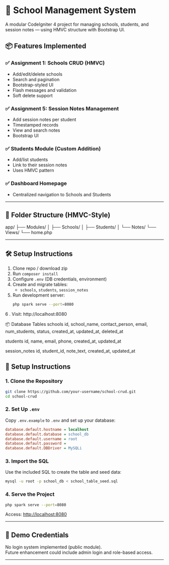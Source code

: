 # 🏫 School Management System

A modular CodeIgniter 4 project for managing schools, students, and session notes — using HMVC structure with Bootstrap UI.

## 📦 Features Implemented

### ✅ Assignment 1: Schools CRUD (HMVC)
- Add/edit/delete schools
- Search and pagination
- Bootstrap-styled UI
- Flash messages and validation
- Soft delete support

### ✅ Assignment 5: Session Notes Management
- Add session notes per student
- Timestamped records
- View and search notes
- Bootstrap UI

### ✅ Students Module (Custom Addition)
- Add/list students
- Link to their session notes
- Uses HMVC pattern

### ✅ Dashboard Homepage
- Centralized navigation to Schools and Students

---

## 📁 Folder Structure (HMVC-Style)

app/
├── Modules/
│ ├── Schools/
│ ├── Students/
│ └── Notes/
└── Views/
└── home.php


---

## 🛠️ Setup Instructions

1. Clone repo / download zip
2. Run `composer install`
3. Configure `.env` (DB credentials, environment)
4. Create and migrate tables:
   - `schools`, `students`, `session_notes`
5. Run development server:
   ```bash
   php spark serve --port=8080
6 . Visit: http://localhost:8080


📦 Database Tables
schools
id, school_name, contact_person, email, num_students, status, created_at, updated_at, deleted_at

students
id, name, email, phone, created_at, updated_at

session_notes
id, student_id, note_text, created_at, updated_at



## 🚀 Setup Instructions

### 1. Clone the Repository

```bash
git clone https://github.com/your-username/school-crud.git
cd school-crud
```

### 2. Set Up `.env`

Copy `.env.example` to `.env` and set up your database:

```ini
database.default.hostname = localhost
database.default.database = school_db
database.default.username = root
database.default.password = 
database.default.DBDriver = MySQLi
```

### 3. Import the SQL

Use the included SQL to create the table and seed data:

```bash
mysql -u root -p school_db < school_table_seed.sql
```

### 4. Serve the Project

```bash
php spark serve --port=8080
```

Access: [http://localhost:8080](http://localhost:8080)

---

## 🔐 Demo Credentials

No login system implemented (public module).  
Future enhancement could include admin login and role-based access.

---
